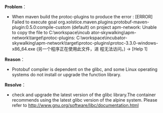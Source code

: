 **Problem**：
- When maven build the protoc-plugins to produce the error :
[ERROR] Failed to execute goal org.xolstice.maven.plugins:protobuf-maven-plugin:0.5.0:compile-custom (default) on project apm-network: Unable to copy the file to C:\workspace\incub
ator-skywalking\apm-network\target\protoc-plugins: C:\workspace\incubator-skywalking\apm-network\target\protoc-plugins\protoc-3.3.0-windows-x86_64.exe (另一个程序正在使用此文件，进
程无法访问。) -> [Help 1]

**Reason**：
- Protobuf compiler is dependent on the glibc, and some Linux operating systems do not install or upgrade the function library.

**Resolve**：
- check and upgrade the latest version of the glibc library.The container recommends using the latest glibc version of the alpine system.
Please refer to http://www.gnu.org/software/libc/documentation.html
